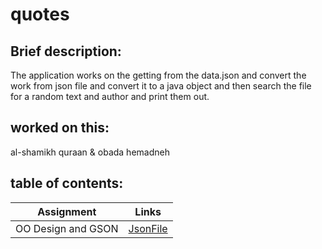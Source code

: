 # quotes


## Brief description:

The application works on the getting from the data.json and convert the work from json file and convert it to a java object and then search the file for a random text and author and print them out.

## worked on this:

al-shamikh quraan & obada hemadneh

## table of contents:
Assignment | Links
---------- | ----------
OO Design and GSON | [JsonFile](app/src/main/java/quotes/JsonFile.java)


